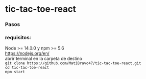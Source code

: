 # tic-tac-toe-react
### Pasos
### requisitos:
 Node >= 14.0.0 y npm >= 5.6
 <br>
 https://nodejs.org/en/
<br>
abrir terminal en la carpeta de destino
<br>
`git clone https://github.com/MatiBravo47/tic-tac-toe-react.git`
<br>
`cd tic-tac-toe-react`
<br>
`npm start`
